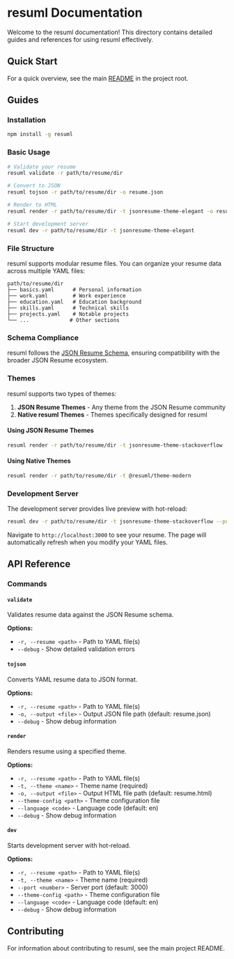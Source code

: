 # resuml Documentation

Welcome to the resuml documentation! This directory contains detailed guides and references for using resuml effectively.

## Quick Start

For a quick overview, see the main [README](../README.md) in the project root.

## Guides

### Installation

```bash
npm install -g resuml
```

### Basic Usage

```bash
# Validate your resume
resuml validate -r path/to/resume/dir

# Convert to JSON
resuml tojson -r path/to/resume/dir -o resume.json

# Render to HTML
resuml render -r path/to/resume/dir -t jsonresume-theme-elegant -o resume.html

# Start development server
resuml dev -r path/to/resume/dir -t jsonresume-theme-elegant
```

### File Structure

resuml supports modular resume files. You can organize your resume data across multiple YAML files:

```
path/to/resume/dir
├── basics.yaml      # Personal information
├── work.yaml        # Work experience
├── education.yaml   # Education background
├── skills.yaml      # Technical skills
├── projects.yaml    # Notable projects
└── ...             # Other sections
```

### Schema Compliance

resuml follows the [JSON Resume Schema](https://jsonresume.org/schema/), ensuring compatibility with the broader JSON Resume ecosystem.

### Themes

resuml supports two types of themes:

1. **JSON Resume Themes** - Any theme from the JSON Resume community
2. **Native resuml Themes** - Themes specifically designed for resuml

#### Using JSON Resume Themes

```bash
resuml render -r path/to/resume/dir -t jsonresume-theme-stackoverflow
```

#### Using Native Themes

```bash
resuml render -r path/to/resume/dir -t @resuml/theme-modern
```

### Development Server

The development server provides live preview with hot-reload:

```bash
resuml dev -r path/to/resume/dir -t jsonresume-theme-stackoverflow --port 3000
```

Navigate to `http://localhost:3000` to see your resume. The page will automatically refresh when you modify your YAML files.

## API Reference

### Commands

#### `validate`

Validates resume data against the JSON Resume schema.

**Options:**

- `-r, --resume <path>` - Path to YAML file(s)
- `--debug` - Show detailed validation errors

#### `tojson`

Converts YAML resume data to JSON format.

**Options:**

- `-r, --resume <path>` - Path to YAML file(s)
- `-o, --output <file>` - Output JSON file path (default: resume.json)
- `--debug` - Show debug information

#### `render`

Renders resume using a specified theme.

**Options:**

- `-r, --resume <path>` - Path to YAML file(s)
- `-t, --theme <name>` - Theme name (required)
- `-o, --output <file>` - Output HTML file path (default: resume.html)
- `--theme-config <path>` - Theme configuration file
- `--language <code>` - Language code (default: en)
- `--debug` - Show debug information

#### `dev`

Starts development server with hot-reload.

**Options:**

- `-r, --resume <path>` - Path to YAML file(s)
- `-t, --theme <name>` - Theme name (required)
- `--port <number>` - Server port (default: 3000)
- `--theme-config <path>` - Theme configuration file
- `--language <code>` - Language code (default: en)
- `--debug` - Show debug information

## Contributing

For information about contributing to resuml, see the main project README.
